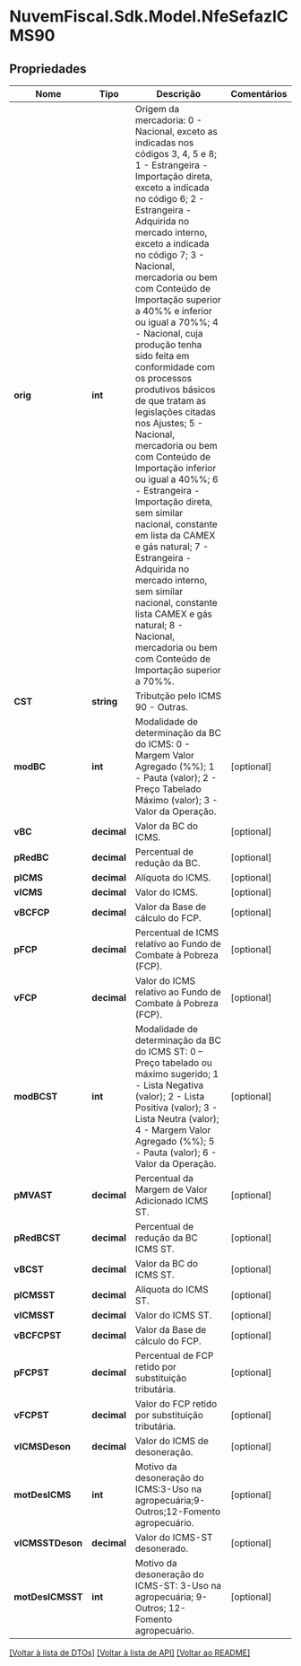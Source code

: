 # NuvemFiscal.Sdk.Model.NfeSefazICMS90

## Propriedades

Nome | Tipo | Descrição | Comentários
------------ | ------------- | ------------- | -------------
**orig** | **int** | Origem da mercadoria:  0 - Nacional, exceto as indicadas nos códigos 3, 4, 5 e 8;  1 - Estrangeira - Importação direta, exceto a indicada no código 6;  2 - Estrangeira - Adquirida no mercado interno, exceto a indicada no código 7;  3 - Nacional, mercadoria ou bem com Conteúdo de Importação superior a 40%% e inferior ou igual a 70%%;  4 - Nacional, cuja produção tenha sido feita em conformidade com os processos produtivos básicos de que tratam as legislações citadas nos Ajustes;  5 - Nacional, mercadoria ou bem com Conteúdo de Importação inferior ou igual a 40%%;  6 - Estrangeira - Importação direta, sem similar nacional, constante em lista da CAMEX e gás natural;  7 - Estrangeira - Adquirida no mercado interno, sem similar nacional, constante lista CAMEX e gás natural;  8 - Nacional, mercadoria ou bem com Conteúdo de Importação superior a 70%%. | 
**CST** | **string** | Tributção pelo ICMS  90 - Outras. | 
**modBC** | **int** | Modalidade de determinação da BC do ICMS:  0 - Margem Valor Agregado (%%);  1 - Pauta (valor);  2 - Preço Tabelado Máximo (valor);  3 - Valor da Operação. | [optional] 
**vBC** | **decimal** | Valor da BC do ICMS. | [optional] 
**pRedBC** | **decimal** | Percentual de redução da BC. | [optional] 
**pICMS** | **decimal** | Alíquota do ICMS. | [optional] 
**vICMS** | **decimal** | Valor do ICMS. | [optional] 
**vBCFCP** | **decimal** | Valor da Base de cálculo do FCP. | [optional] 
**pFCP** | **decimal** | Percentual de ICMS relativo ao Fundo de Combate à Pobreza (FCP). | [optional] 
**vFCP** | **decimal** | Valor do ICMS relativo ao Fundo de Combate à Pobreza (FCP). | [optional] 
**modBCST** | **int** | Modalidade de determinação da BC do ICMS ST:  0 – Preço tabelado ou máximo  sugerido;  1 - Lista Negativa (valor);  2 - Lista Positiva (valor);  3 - Lista Neutra (valor);  4 - Margem Valor Agregado (%%);  5 - Pauta (valor);  6 - Valor da Operação. | [optional] 
**pMVAST** | **decimal** | Percentual da Margem de Valor Adicionado ICMS ST. | [optional] 
**pRedBCST** | **decimal** | Percentual de redução da BC ICMS ST. | [optional] 
**vBCST** | **decimal** | Valor da BC do ICMS ST. | [optional] 
**pICMSST** | **decimal** | Alíquota do ICMS ST. | [optional] 
**vICMSST** | **decimal** | Valor do ICMS ST. | [optional] 
**vBCFCPST** | **decimal** | Valor da Base de cálculo do FCP. | [optional] 
**pFCPST** | **decimal** | Percentual de FCP retido por substituição tributária. | [optional] 
**vFCPST** | **decimal** | Valor do FCP retido por substituição tributária. | [optional] 
**vICMSDeson** | **decimal** | Valor do ICMS de desoneração. | [optional] 
**motDesICMS** | **int** | Motivo da desoneração do ICMS:3-Uso na agropecuária;9-Outros;12-Fomento agropecuário. | [optional] 
**vICMSSTDeson** | **decimal** | Valor do ICMS-ST desonerado. | [optional] 
**motDesICMSST** | **int** | Motivo da desoneração do ICMS-ST: 3-Uso na agropecuária; 9-Outros; 12-Fomento agropecuário. | [optional] 

[[Voltar à lista de DTOs]](../README.md#documentation-for-models) [[Voltar à lista de API]](../README.md#documentation-for-api-endpoints) [[Voltar ao README]](../README.md)


